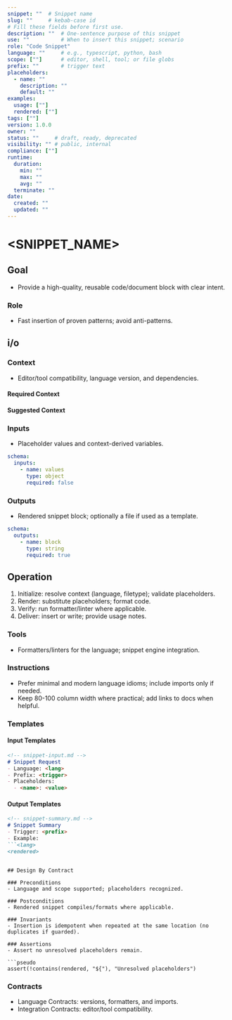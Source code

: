 ```yaml
---
snippet: ""  # Snippet name
slug: ""     # kebab-case id
# Fill these fields before first use.
description: ""  # One-sentence purpose of this snippet
use: ""          # When to insert this snippet; scenario
role: "Code Snippet"
language: ""     # e.g., typescript, python, bash
scope: [""]      # editor, shell, tool; or file globs
prefix: ""       # trigger text
placeholders:
  - name: ""
    description: ""
    default: ""
examples:
  usage: [""]
  rendered: [""]
tags: [""]
version: 1.0.0
owner: ""
status: ""     # draft, ready, deprecated
visibility: "" # public, internal
compliance: [""]
runtime:
  duration:
    min: ""
    max: ""
    avg: ""
  terminate: ""
date:
  created: ""
  updated: ""
---
```


# <SNIPPET_NAME>

## Goal
- Provide a high-quality, reusable code/document block with clear intent.

### Role
- Fast insertion of proven patterns; avoid anti-patterns.

## i/o

### Context
- Editor/tool compatibility, language version, and dependencies.

#### Required Context

#### Suggested Context

### Inputs
- Placeholder values and context-derived variables.

```yaml
schema:
  inputs:
    - name: values
      type: object
      required: false
```

### Outputs
- Rendered snippet block; optionally a file if used as a template.

```yaml
schema:
  outputs:
    - name: block
      type: string
      required: true
```

## Operation

1. Initialize: resolve context (language, filetype); validate placeholders.
2. Render: substitute placeholders; format code.
3. Verify: run formatter/linter where applicable.
4. Deliver: insert or write; provide usage notes.

### Tools
- Formatters/linters for the language; snippet engine integration.

### Instructions
- Prefer minimal and modern language idioms; include imports only if needed.
- Keep 80-100 column width where practical; add links to docs when helpful.

### Templates

#### Input Templates

```markdown
<!-- snippet-input.md -->
# Snippet Request
- Language: <lang>
- Prefix: <trigger>
- Placeholders:
  - <name>: <value>
```

#### Output Templates

```markdown
<!-- snippet-summary.md -->
# Snippet Summary
- Trigger: <prefix>
- Example:
```<lang>
<rendered>
```
```

## Design By Contract

### Preconditions
- Language and scope supported; placeholders recognized.

### Postconditions
- Rendered snippet compiles/formats where applicable.

### Invariants
- Insertion is idempotent when repeated at the same location (no duplicates if guarded).

### Assertions
- Assert no unresolved placeholders remain.

```pseudo
assert(!contains(rendered, "${"), "Unresolved placeholders")
```

### Contracts
- Language Contracts: versions, formatters, and imports.
- Integration Contracts: editor/tool compatibility.
